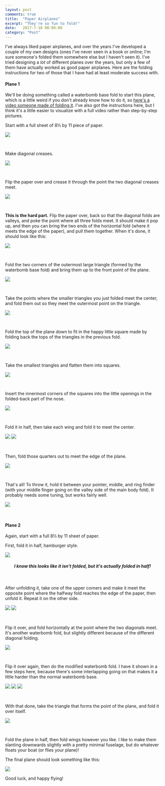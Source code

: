 ```yaml
---
layout: post
comments: true
title:  "Paper Airplanes"
excerpt: "They're so fun to fold!"
date:   2017-7-18 00:00:00
category: "Post"
---
```


I've always liked paper airplanes, and over the years I've developed a couple of my own designs (ones I've never seen in a book or online; I'm sure someone's folded them somewhere else but I haven't seen it). I've tried designing a _lot_ of different planes over the years, but only a few of them have actually worked as good paper airplanes. Here are the folding instructions for two of those that I have had at least moderate success with.

#### Plane 1

We'll be doing something called a waterbomb base fold to start this plane, which is a little weird if you don't already know how to do it, so [here's a video someone made of folding it][1]. I've also got the instructions here, but I think it's a little easier to visualize with a full video rather than step-by-step pictures.

Start with a full sheet of 8½ by 11 piece of paper.

<a href="/attachments/plane-folding/plane-2/P1060167.JPG" target="_blank_"><img src="/attachments/plane-folding/plane-2/P1060167.JPG"/></a>

<br>

Make diagonal creases.

<a href="/attachments/plane-folding/plane-1/P1060151.JPG" target="_blank_"><img src="/attachments/plane-folding/plane-1/P1060151.JPG"/></a>

<br>

Flip the paper over and crease it through the point the two diagonal creases meet.

<a href="/attachments/plane-folding/plane-1/P1060152.JPG" target="_blank_"><img src="/attachments/plane-folding/plane-1/P1060152.JPG"/></a>

<br>

**This is the hard part.** Flip the paper over, back so that the diagonal folds are valleys, and poke the point where all three folds meet. It should make it pop up, and then you can bring the two ends of the horizontal fold (where it meets the edge of the paper), and pull them together. When it's done, it should look like this:

<a href="/attachments/plane-folding/plane-1/P1060154.JPG" target="_blank_"><img src="/attachments/plane-folding/plane-1/P1060154.JPG"/></a>

<br>

Fold the two corners of the outermost large triangle (formed by the waterbomb base fold) and bring them up to the front point of the plane.

<a href="/attachments/plane-folding/plane-1/P1060155.JPG" target="_blank_"><img src="/attachments/plane-folding/plane-1/P1060155.JPG"/></a>

<br>

Take the points where the smaller triangles you just folded meet the center, and fold them out so they meet the outermost point on the triangle.

<a href="/attachments/plane-folding/plane-1/P1060156.JPG" target="_blank_"><img src="/attachments/plane-folding/plane-1/P1060156.JPG"/></a>

<br>

Fold the top of the plane down to fit in the happy little square made by folding back the tops of the triangles in the previous fold.

<a href="/attachments/plane-folding/plane-1/P1060158.JPG" target="_blank_"><img src="/attachments/plane-folding/plane-1/P1060158.JPG"/></a>

<br>

Take the smallest triangles and flatten them into squares.

<a href="/attachments/plane-folding/plane-1/P1060159.JPG" target="_blank_"><img src="/attachments/plane-folding/plane-1/P1060159.JPG"/></a>

<br>

Insert the innermost corners of the squares into the little openings in the folded-back part of the nose.

<a href="/attachments/plane-folding/plane-1/P1060160.JPG" target="_blank_"><img src="/attachments/plane-folding/plane-1/P1060160.JPG"/></a>

<br>

Fold it in half, then take each wing and fold it to meet the center.

<a href="/attachments/plane-folding/plane-1/P1060162.JPG" target="_blank_"><img src="/attachments/plane-folding/plane-1/P1060162.JPG"/></a>
<a href="/attachments/plane-folding/plane-1/P1060164.JPG" target="_blank_"><img src="/attachments/plane-folding/plane-1/P1060164.JPG"/></a>

<br>

Then, fold those quarters out to meet the edge of the plane.

<a href="/attachments/plane-folding/plane-1/P1060165.JPG" target="_blank_"><img src="/attachments/plane-folding/plane-1/P1060165.JPG"/></a>

<br>


That's all! To throw it, hold it between your pointer, middle, and ring finder (with your middle finger going on the valley side of the main body fold). It probably needs some tuning, but works fairly well.

<a href="/attachments/plane-folding/plane-1/P1060166.JPG" target="_blank_"><img src="/attachments/plane-folding/plane-1/P1060166.JPG"/></a>

<br>

#### Plane 2

Again, start with a full 8½ by 11 sheet of paper.

First, fold it in half, hamburger style.

<a href="/attachments/plane-folding/plane-2/P1060168.JPG" target="_blank_"><img src="/attachments/plane-folding/plane-2/P1060168.JPG"/></a>
<center><h5>I know this looks like it isn't folded, but it's actually folded in half!</h5></center>

<br>

After unfolding it, take one of the upper corners and make it meet the opposite point where the halfway fold reaches the edge of the paper, then unfold it. Repeat it on the other side.

<a href="/attachments/plane-folding/plane-2/P1060169.JPG" target="_blank_"><img src="/attachments/plane-folding/plane-2/P1060169.JPG"/></a>
<a href="/attachments/plane-folding/plane-2/P1060170.JPG" target="_blank_"><img src="/attachments/plane-folding/plane-2/P1060170.JPG"/></a>

<br>

Flip it over, and fold horizontally at the point where the two diagonals meet. It's another waterbomb fold, but slightly different because of the different diagonal folding.

<a href="/attachments/plane-folding/plane-2/P1060172.JPG" target="_blank_"><img src="/attachments/plane-folding/plane-2/P1060172.JPG"/></a>

<br>

Flip it over again, then do the modified waterbomb fold. I have it shown in a few steps here, because there's some interlapping going on that makes it a little harder than the normal waterbomb base.

<a href="/attachments/plane-folding/plane-2/P1060174.JPG" target="_blank_"><img src="/attachments/plane-folding/plane-2/P1060174.JPG"/></a>
<a href="/attachments/plane-folding/plane-2/P1060175.JPG" target="_blank_"><img src="/attachments/plane-folding/plane-2/P1060175.JPG"/></a>
<a href="/attachments/plane-folding/plane-2/P1060176.JPG" target="_blank_"><img src="/attachments/plane-folding/plane-2/P1060176.JPG"/></a>

<br>

With that done, take the triangle that forms the point of the plane, and fold it over itself.

<a href="/attachments/plane-folding/plane-2/P1060177.JPG" target="_blank_"><img src="/attachments/plane-folding/plane-2/P1060177.JPG"/></a>

<br>

Fold the plane in half, then fold wings however you like. I like to make them slanting downwards slightly with a pretty minimal fuselage, but do whatever floats your boat (or flies your plane)!

The final plane should look something like this:

<a href="/attachments/plane-folding/plane-2/P1060180.JPG" target="_blank_"><img src="/attachments/plane-folding/plane-2/P1060180.JPG"/></a>

Good luck, and happy flying!

[1]:https://www.youtube.com/watch?v=jP_Q5U16Ce8
